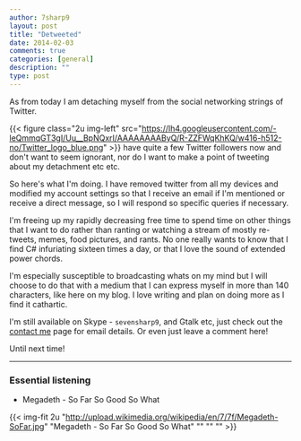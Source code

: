 ```yaml
---
author: 7sharp9
layout: post
title: "Detweeted"
date: 2014-02-03
comments: true
categories: [general]
description: ""
type: post
---
```

As from today I am detaching myself from the social networking strings of Twitter.  
<!-- more -->  

{{< figure class="2u img-left" src="https://lh4.googleusercontent.com/-leQmmqGT3gI/Uu__BpNQxrI/AAAAAAAAByQ/R-ZZFWqKhKQ/w416-h512-no/Twitter_logo_blue.png" >}} have quite a few Twitter followers now and don't want to seem ignorant, nor do I want to make a point of tweeting about my detachment etc etc.  

So here's what I'm doing.  I have removed twitter from all my devices and modified my account settings so that I receive an email if I'm mentioned or receive a direct message, so I will respond so specific queries if necessary.  

I'm freeing up my rapidly decreasing free time to spend time on other things that I want to do rather than ranting or watching a stream of mostly re-tweets, memes, food pictures, and rants.  No one really wants to know that I find C# infuriating sixteen times a day, or that I love the sound of extended power chords.

I'm especially susceptible to broadcasting whats on my mind but I will choose to do that with a medium that I can express myself in more than 140 characters, like here on my blog.  I love writing and plan on doing more as I find it cathartic.  

I'm still available on Skype - `sevensharp9`, and Gtalk etc, just check out the [contact me][1] page for email details.  Or even just leave a comment here!

Until next time!
- - -
### Essential listening  
* Megadeth - So Far So Good So What

{{< img-fit	
  2u "http://upload.wikimedia.org/wikipedia/en/7/7f/Megadeth-SoFar.jpg" "Megadeth - So Far So Good So What" "" "" "" >}}  

[1]:http://www.google.com/recaptcha/mailhide/d?k=01P2BOV6dbgI_t7d11DiBflA==&c=YVUS60I0Uu2R9IgGHK38nzZ6IztLnauTIhhah6wyAzE=
